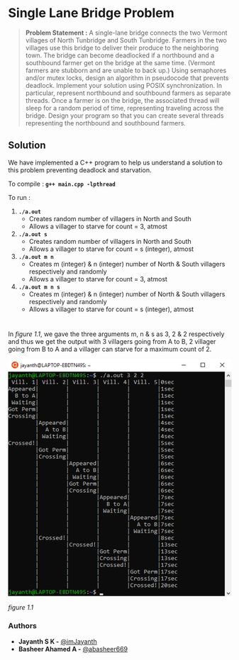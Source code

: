 # Single Lane Bridge Problem
> **Problem Statement :**   A single-lane bridge connects the two Vermont villages of North Tunbridge and South Tunbridge. Farmers in the two villages use this bridge to deliver their produce to the neighboring town. The bridge can become deadlocked if a northbound and a southbound farmer get on the bridge at the same time. (Vermont farmers are stubborn and are unable to back up.) Using semaphores and/or mutex locks, design an algorithm in pseudocode that prevents deadlock. Implement your solution using POSIX synchronization. In particular, represent northbound and southbound farmers as separate threads. Once a farmer is on the bridge, the associated thread will sleep for a random period of time, representing traveling across the bridge. Design your program so that you can create several threads representing the northbound and southbound farmers.

## Solution
   We have implemented a C++ program to help us understand a solution to this problem preventing deadlock and starvation.
   
To compile :  **```g++ main.cpp -lpthread```**

To run : 
1. **```./a.out```**
    - Creates random number of villagers in North and South
	- Allows a villager to starve for count = 3, atmost
2. **```./a.out s```**
    - Creates random number of villagers in North and South
	- Allows a villager to starve for count = s (integer), atmost
3. **```./a.out m n```**
    - Creates m (integer) & n (integer) number of North & South villagers respectively and randomly
	- Allows a villager to starve for count = 3, atmost
4. **```./a.out m n s```**
    - Creates m (integer) & n (integer) number of North & South villagers respectively and randomly
	- Allows a villager to starve for count = s (integer), atmost
#
In *figure 1.1*, we gave the three arguments m, n & s as 3, 2 & 2 respectively and thus we get the output with 3 villagers going from A to B, 2 villager going from B to A and a villager can starve for a maximum count of 2.


![Output](https://raw.githubusercontent.com/imJayanth/SingleLaneBridgeProblem/master/Images/Output.png)

*figure 1.1*

### Authors
  - **Jayanth S K -**  [@imJayanth](https://github.com/imJayanth)
  - **Basheer Ahamed A -**  [@abasheer669](https://github.com/abasheer669)
